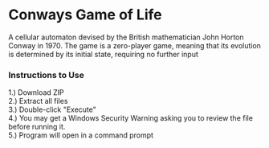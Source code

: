 # Conways Game of Life
A cellular automaton devised by the British mathematician John Horton Conway in 1970. The game is a zero-player game, meaning that its evolution is determined by its initial state, requiring no further input

### Instructions to Use
1.) Download ZIP<br />
2.) Extract all files<br />
3.) Double-click "Execute"<br />
4.) You may get a Windows Security Warning asking you to review the file before running it.<br />
5.) Program will open in a command prompt<br />
